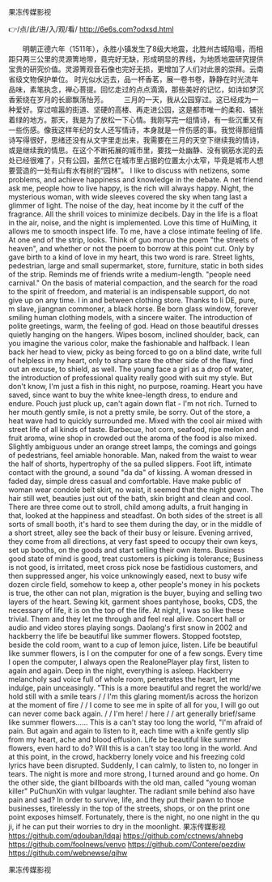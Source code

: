 
果冻传媒影视




👉/点/此/进/入/观/看/ http://6e6s.com?odxsd.html




　　明朝正德六年（1511年），永胜小镇发生了8级大地震，北胜州古城陷塌，而相距只两三公里的灵源箐地带，竟完好无缺，形成明显的界线，为地质地震研究提供宝贵的研究价值。灵源箐观音石像也完好无损，更增加了人们对此景的崇拜。云南省级文物保护单位。
时光似水远去，品一杯香茗，展一卷书卷，静静在时光流年品味，素笔执念，禅心菩提。回忆走过的点点滴滴，那些美好的记忆，如诗如梦沉香萦绕在岁月的长廊飘荡怡芳。
　　三月的一天，我从公园穿过。这已经成为一种爱好。穿过喧嚣的街道、坚硬的高楼、再走进公园，这是都市唯一的柔和、铺张着绿的地方。那天，我是为了放松一下心情。我刚写完一组情诗，有一些沉重又有一些伤感。像我这样年纪的女人还写情诗，本身就是一件伤感的事。我觉得那组情诗写得很好，思绪还没有从文字里走出来，我需要在三月的天空下继续我的情诗，或是继续我的情思。在这个不断拓展的城市里，要找一处幽静、没有钢筋水泥的去处已经很难了，只有公园，虽然它在城市里占据的位置太小太窄，毕竟是城市人想要营造的一处有山有水有树的“园林”。
I like to discuss with netizens, some problems, and achieve happiness and knowledge in the debate.
A net friend ask me, people how to live happy, is the rich will always happy.
Night, the mysterious woman, with wide sleeves covered the sky when tang last a glimmer of light.
The noise of the day, heat income by it the cuff of the fragrance.
All the shrill voices to minimize decibels.
Day in the life is a float in the air, noise, and the night is implemented.
Love this time of HuiMing, it allows me to smooth inspect life.
To me, have a close intimate feeling of life.
At one end of the strip, looks.
Think of guo moruo the poem "the streets of heaven", and whether or not the poem to borrow at this point cut.
Only by gave birth to a kind of love in my heart, this two word is rare.
Street lights, pedestrian, large and small supermarket, store, furniture, static in both sides of the strip.
Reminds me of friends write a medium-length. "people need carnival."
On the basis of material compaction, and the search for the road to the spirit of freedom, and material is an indispensable support, do not give up on any time.
I in and between clothing store.
Thanks to li DE, pure, m slave, jiangnan commoner, a black horse.
Be born glass window, forever smiling human clothing models, with a sincere waiter.
The introduction of polite greetings, warm, the feeling of god.
Head on those beautiful dresses quietly hanging on the hangers.
Wipes bosom, inclined shoulder, back, can you imagine the various color, make the fashionable and halfback.
I lean back her head to view, picky as being forced to go on a blind date, write full of helpless in my heart, only to sharp stare the other side of the flaw, find out an excuse, to shield, as well.
The young face a girl as a drop of water, the introduction of professional quality really good with suit my style.
But don't know, I'm just a fish in this night, no purpose, roaming.
Heart you have saved, since want to buy the white knee-length dress, to endure and endure.
Pouch just pluck up, can't again down flat - I'm not rich.
Turned to her mouth gently smile, is not a pretty smile, be sorry.
Out of the store, a heat wave had to quickly surrounded me.
Mixed with the cool air mixed with street life of all kinds of taste.
Barbecue, hot corn, seafood, ripe melon and fruit aroma, wine shop in crowded out the aroma of the food is also mixed.
Slightly ambiguous under an orange street lamps, the comings and goings of pedestrians, feel amiable honorable.
Man, naked from the waist to wear the half of shorts, hypertrophy of the sa pulled slippers.
Foot lift, intimate contact with the ground, a sound "da da" of kissing.
A woman dressed in faded day, simple dress casual and comfortable.
Have make public of woman wear condole belt skirt, no waist, it seemed that the night gown.
The hair still wet, beauties just out of the bath, skin bright and clean and cool.
There are three come out to stroll, child among adults, a fruit hanging in that, looked at the happiness and steadfast.
On both sides of the street is all sorts of small booth, it's hard to see them during the day, or in the middle of a short street, alley see the back of their busy or leisure.
Evening arrived, they come from all directions, at very fast speed to occupy their own keys, set up booths, on the goods and start selling their own items.
Business good state of mind is good, treat customers is picking is tolerance;
Business is not good, is irritated, meet cross pick nose be fastidious customers, and then suppressed anger, his voice unknowingly eased, next to busy wife dozen circle field, somehow to keep a, other people's money in his pockets is true, the other can not plan, migration is the buyer, buying and selling two layers of the heart.
Sewing kit, garment shoes pantyhose, books, CDS, the necessary of life, it is on the top of the life.
At night, I was so like these trivial.
Them and they let me through and feel real alive.
Concert hall or audio and video stores playing songs.
Daolang's first snow in 2002 and hackberry the life be beautiful like summer flowers.
Stopped footstep, beside the cold room, want to a cup of lemon juice, listen.
Life be beautiful like summer flowers, is I on the computer for one of a few songs.
Every time I open the computer, I always open the RealonePlayer play first, listen to again and again.
Deep in the night, everything is asleep.
Hackberry melancholy sad voice full of whole room, penetrates the heart, let me indulge, pain unceasingly.
"This is a more beautiful and regret the world/we hold still with a smile tears / / I'm this glaring moment/is across the horizon at the moment of fire / / I come to see me in spite of all for you, I will go out can never come back again. / / I'm here! / here / / art generally brief/same like summer flowers......
This is a can't stay too long the world, "I'm afraid of pain.
But again and again to listen to it, each time with a knife gently slip from my heart, ache and blood effusion.
Life be beautiful like summer flowers, even hard to do?
Will this is a can't stay too long in the world.
And at this point, in the crowd, hackberry lonely voice and his freezing cold lyrics have been disrupted.
Suddenly, I can calmly, to listen to, no longer in tears.
The night is more and more strong, I turned around and go home.
On the other side, the giant billboards with the old man, called "young woman killer" PuChunXin with vulgar laughter.
The radiant smile behind also have pain and sad?
In order to survive, life, and they put their pawn to those businesses, tirelessly in the top of the streets, shops, or on the print one point exposes himself.
Fortunately, there is the night, no one night in the qu ji, if he can put their worries to dry in the moonlight.
果冻传媒影视 https://github.com/qdouban/ldqai
https://github.com/cctnews/ahnebg
https://github.com/foolnews/venvo
https://github.com/Contere/pezdiw
https://github.com/webnewse/qihw





果冻传媒影视
